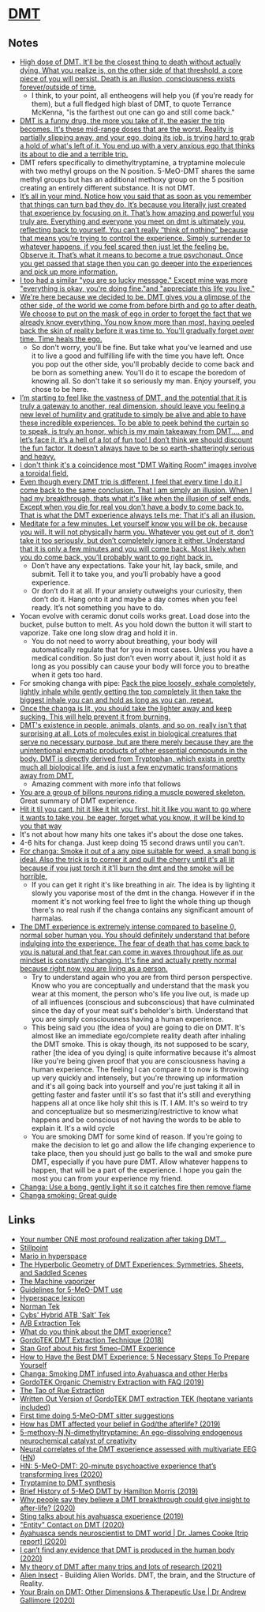 # [DMT](https://psychonautwiki.org/w/index.php?title=DMT)

## Notes

- [High dose of DMT. It'll be the closest thing to death without actually dying. What you realize is, on the other side of that threshold, a core piece of you will persist. Death is an illusion, consciousness exists forever/outside of time.](https://www.reddit.com/r/Psychonaut/comments/7sec24/does_any_psychedelic_allow_you_to_make_peace_with/)
  - I think, to your point, all entheogens will help you (if you're ready for them), but a full fledged high blast of DMT, to quote Terrance McKenna, "is the farthest out one can go and still come back."
- [DMT is a funny drug, the more you take of it, the easier the trip becomes. It's these mid-range doses that are the worst. Reality is partially slipping away, and your ego, doing its job, is trying hard to grab a hold of what's left of it. You end up with a very anxious ego that thinks its about to die and a terrible trip.](https://www.reddit.com/r/DMT/comments/7zqb5i/anyone_else_got_traumatized/)
- DMT refers specifically to dimethyltryptamine, a tryptamine molecule with two methyl groups on the N position. 5-MeO-DMT shares the same methyl groups but has an additional methoxy group on the 5 position creating an entirely different substance. It is not DMT.
- [It’s all in your mind. Notice how you said that as soon as you remember that things can turn bad they do. It’s because you literally just created that experience by focusing on it. That’s how amazing and powerful you truly are. Everything and everyone you meet on dmt is ultimately you, reflecting back to yourself. You can’t really “think of nothing” because that means you’re trying to control the experience. Simply surrender to whatever happens, if you feel scared then just let the feeling be. Observe it. That’s what it means to become a true psychonaut. Once you get passed that stage then you can go deeper into the experiences and pick up more information.](https://www.reddit.com/r/DMT/comments/89mmsl/scared_of_dmt/)
- [I too had a similar "you are so lucky message." Except mine was more "everything is okay, you're doing fine."and "appreciate this life you live."](https://www.reddit.com/r/Psychonaut/comments/5zimh9/first_dmt_experience_i_wasnt_ready/deyx02z/)
- [We're here because we decided to be. DMT gives you a glimpse of the other side, of the world we come from before birth and go to after death. We choose to put on the mask of ego in order to forget the fact that we already know everything. You now know more than most, having peeled back the skin of reality before it was time to. You'll gradually forget over time. Time heals the ego.](https://www.reddit.com/r/DMT/comments/8ic954/my_mind_wants_to_forget_that_i_did_dmt/)
  - So don't worry, you'll be fine. But take what you've learned and use it to live a good and fulfilling life with the time you have left. Once you pop out the other side, you'll probably decide to come back and be born as something anew. You'll do it to escape the boredom of knowing all. So don't take it so seriously my man. Enjoy yourself, you chose to be here.
- [I’m starting to feel like the vastness of DMT, and the potential that it is truly a gateway to another, real dimension, should leave you feeling a new level of humility and gratitude to simply be alive and able to have these incredible experiences. To be able to peek behind the curtain so to speak, is truly an honor, which is my main takeaway from DMT.... and let’s face it, it’s a hell of a lot of fun too! I don’t think we should discount the fun factor. It doesn’t always have to be so earth-shatteringly serious and heavy.](https://www.reddit.com/r/DMT/comments/8j3syx/anyone_else_feels_that_the_dmt_experience_is_so/)
- [I don't think it's a coincidence most "DMT Waiting Room" images involve a toroidal field.](https://www.reddit.com/r/holofractal/comments/8t9zkf/i_dont_think_its_a_coincidence_most_dmt_waiting/)
- [Even though every DMT trip is different, I feel that every time I do it I come back to the same conclusion. That I am simply an illusion. When I had my breakthrough, thats what it's like when the illusion of self ends. Except when you die for real you don't have a body to come back to. That is what the DMT experience always tells me: That it's all an illusion.](https://www.reddit.com/r/DMT/comments/93od26/advice_for_people_who_want_to_try_dmt/)
- [Meditate for a few minutes. Let yourself know you will be ok, because you will. It will not physically harm you. Whatever you get out of it, don’t take it too seriously, but don’t completely ignore it either. Understand that it is only a few minutes and you will come back. Most likely when you do come back, you’ll probably want to go right back in.](https://www.reddit.com/r/DMT/comments/9fmxf6/i_cannot_physically_make_myself_consume_dmt/)
  - Don’t have any expectations. Take your hit, lay back, smile, and submit. Tell it to take you, and you’ll probably have a good experience.
  - Or don’t do it at all. If your anxiety outweighs your curiosity, then don’t do it. Hang onto it and maybe a day comes when you feel ready. It’s not something you have to do.
- Yocan evolve with ceramic donut coils works great. Load dose into the bucket, pulse button to melt. As you hold down the button it will start to vaporize. Take one long slow drag and hold it in.
  - You do not need to worry about breathing, your body will automatically regulate that for you in most cases. Unless you have a medical condition. So just don't even worry about it, just hold it as long as you possibly can cause your body will force you to breathe when it gets too hard.
- For smoking changa with pipe: [Pack the pipe loosely, exhale completely, lightly inhale while gently getting the top completely lit then take the biggest inhale you can and hold as long as you can, repeat.](https://www.reddit.com/r/DMT/comments/a0d9tn/how_to_smoke_changa_with_a_pipe/)
- [Once the changa is lit, you should take the lighter away and keep sucking. This will help prevent it from burning.](https://www.reddit.com/r/DMT/comments/5oz389/how_to_smoke_change_with_a_pipe/)
- [DMT's existence in people, animals, plants, and so on, really isn't that surprising at all. Lots of molecules exist in biological creatures that serve no necessary purpose, but are there merely because they are the unintentional enzymatic products of other essential compounds in the body. DMT is directly derived from Tryptophan, which exists in pretty much all biological life, and is just a few enzymatic transformations away from DMT.](https://www.reddit.com/r/RationalPsychonaut/comments/b3v4fc/why_are_many_dmt_users_fixated_on_the_possibility/)
  - Amazing comment with more info that follows
- [You are a group of billons neurons riding a muscle powered skeleton.](https://www.reddit.com/r/DMT/comments/crhchg/holy_fucking_shit/ex7v7dt/?context=1) Great summary of DMT experience.
- [Hit it til you cant, hit it like it hit you first, hit it like you want to go where it wants to take you, be eager, forget what you know, it will be kind to you that way](https://www.reddit.com/r/DMT/comments/c5y0zo/breakthroughs_on_changa/)
- It's not about how many hits one takes it's about the dose one takes.
- 4-6 hits for changa. Just keep doing 15 second draws until you can’t.
- [For changa: Smoke it out of a any pipe suitable for weed, a small bong is ideal. Also the trick is to corner it and pull the cherry until it's all lit because if you just torch it it'll burn the dmt and the smoke will be horrible.](https://www.reddit.com/r/DMT/comments/cbc2zu/do_you_smoke_changa_the_same_as_pure_dmt/)
  - If you can get it right it's like breathing in air. The idea is by lighting it slowly you vaporise most of the dmt in the changa. However if in the moment it's not working feel free to light the whole thing up though there's no real rush if the changa contains any significant amount of harmalas.
- [The DMT experience is extremely intense compared to baseline 0, normal sober human you. You should definitely understand that before indulging into the experience. The fear of death that has come back to you is natural and that fear can come in waves throughout life as our mindset is constantly changing. It's fine and actually pretty normal because right now you are living as a person.](https://www.reddit.com/r/DMT/comments/avg824/im_going_to_smoke_freebase_dmt_for_my_first_time/)
  - Try to understand again who you are from third person perspective. Know who you are conceptually and understand that the mask you wear at this moment, the person who's life you live out, is made up of all influences (conscious and subconscious) that have culminated since the day of your meat suit's beholder's birth. Understand that you are simply consciousness having a human experience.
  - This being said you (the idea of you) are going to die on DMT. It's almost like an immediate ego/complete reality death after inhaling the DMT smoke. This is okay though, its not supposed to be scary, rather [the idea of you dying] is quite informative because it's almost like you're being given proof that you are consciousness having a human experience. The feeling I can compare it to now is throwing up very quickly and intensely, but you're throwing up information and it's all going back into yourself and you're just taking it all in getting faster and faster until it's so fast that it's still and everything happens all at once like holy shit this is IT. I AM. It's so weird to try and conceptualize but so mesmerizing/restrictive to know what happens and be conscious of not having the words to be able to explain it. It's a wild cycle
  - You are smoking DMT for some kind of reason. If you're going to make the decision to let go and allow the life changing experience to take place, then you should just go balls to the wall and smoke pure DMT, especially if you have pure DMT. Allow whatever happens to happen, that will be a part of the experience. I hope you gain the most you can from your experience my friend.
- [Changa: Use a bong, gently light it so it catches fire then remove flame](https://www.reddit.com/r/DMT/comments/91ftx9/first_time_changa_how_do_i_smoke_it/)
- [Changa smoking: Great guide](https://www.reddit.com/r/DMT/comments/arrimi/advice_about_doing_changa_dmt_for_the_first_time/)

## Links

- [Your number ONE most profound realization after taking DMT...](https://www.reddit.com/r/DMT/comments/7mnp7f/your_number_one_most_profound_realisation_after/)
- [Stillpoint](https://vimeo.com/171672516)
- [Mario in hyperspace](https://www.youtube.com/watch?v=uFqE0uyD2H4)
- [The Hyperbolic Geometry of DMT Experiences: Symmetries, Sheets, and Saddled Scenes](https://qualiacomputing.com/2016/12/12/the-hyperbolic-geometry-of-dmt-experiences/)
- [The Machine vaporizer](https://wiki.dmt-nexus.me/The_Machine)
- [Guidelines for 5-MeO-DMT use](https://www.dmt-nexus.me/forum/default.aspx?g=posts&t=75496)
- [Hyperspace lexicon](https://wiki.dmt-nexus.me/Hyperspace_lexicon)
- [Norman Tek](https://psychonautwiki.org/wiki/Norman_Tek)
- [Cybs' Hybrid ATB 'Salt' Tek](https://wiki.dmt-nexus.me/Cybs'_Hybrid_ATB_'Salt'_Tek#Required_Equipment)
- [A/B Extraction Tek](https://www.reddit.com/r/DMT/comments/7kcuuh/ab_dmt_extraction_tek/)
- [What do you think about the DMT experience?](https://www.reddit.com/r/RationalPsychonaut/comments/919nrn/what_do_you_think_about_the_dmt_experience/)
- [GordoTEK DMT Extraction Technique (2018)](https://www.dailymotion.com/video/x6era19)
- [Stan Grof about his first 5meo-DMT Experience](https://www.youtube.com/watch?v=xFXQIQp-O2Q)
- [How to Have the Best DMT Experience: 5 Necessary Steps To Prepare Yourself](https://highexistence.com/5-steps-preparing-spiritual-dmt-ceremony/)
- [Changa: Smoking DMT infused into Ayahuasca and other Herbs](http://julianpalmerism.com/changa/)
- [GordoTEK Organic Chemistry Extraction with FAQ (2019)](https://www.youtube.com/watch?v=pLcC94Qbzz8)
- [The Tao of Rue Extraction](https://wiki.dmt-nexus.me/The_Tao_of_Rue_Extraction)
- [Written Out Version of GordoTEK DMT extraction TEK (heptane variants included)](https://www.patreon.com/posts/written-out-of-21369133)
- [First time doing 5-MeO-DMT sitter suggestions](https://old.reddit.com/r/5MeODMT/comments/a4ka61/first_time_doing_5meodmt_sitter_suggestions/ebjyo18/?context=3)
- [How has DMT affected your belief in God/the afterlife? (2019)](https://www.reddit.com/r/DMT/comments/ctwh0r/how_has_dmt_affected_your_belief_in_godthe/)
- [5-methoxy-N,N-dimethyltryptamine: An ego-dissolving endogenous neurochemical catalyst of creativity](https://www.biorxiv.org/content/10.1101/578435v2.full)
- [Neural correlates of the DMT experience assessed with multivariate EEG](https://www.nature.com/articles/s41598-019-51974-4) ([HN](https://news.ycombinator.com/item?id=21588101))
- [HN: 5-MeO-DMT: 20-minute psychoactive experience that’s transforming lives (2020)](https://news.ycombinator.com/item?id=22218645)
- [Tryptamine to DMT synthesis](https://www.reddit.com/r/TheeHive/comments/fr7y09/tryptamine_to_dmt/)
- [Brief History of 5-MeO DMT by Hamilton Morris (2019)](https://www.youtube.com/watch?v=Sw_q3ANRu38)
- [Why people say they believe a DMT breakthrough could give insight to after-life? (2020)](https://www.reddit.com/r/RationalPsychonaut/comments/ghhyd6/why_people_say_they_believe_a_dmt_breakthrough/)
- [Sting talks about his ayahuasca experience (2019)](https://www.youtube.com/watch?v=k3nUVM-v0qU)
- ["Entity" Contact on DMT (2020)](https://www.reddit.com/r/RationalPsychonaut/comments/hrhmh0/entity_contact_on_dmt/)
- [Ayahuasca sends neuroscientist to DMT world | Dr. James Cooke [trip report] (2020)](https://www.youtube.com/watch?v=wSr0MteWM2g)
- [I can’t find any evidence that DMT is produced in the human body (2020)](https://www.reddit.com/r/RationalPsychonaut/comments/j4g5ef/i_cant_find_any_evidence_that_dmt_is_produced_in/)
- [My theory of DMT after many trips and lots of research (2021)](https://www.reddit.com/r/DMT/comments/l1w69f/my_theory_of_dmt_after_many_trips_and_lots_of/)
- [Alien Insect](http://www.buildingalienworlds.com/) - Building Alien Worlds. DMT, the brain, and the Structure of Reality.
- [Your Brain on DMT: Other Dimensions & Therapeutic Use | Dr Andrew Gallimore (2020)](https://www.youtube.com/watch?v=El76tF3O8T8)
